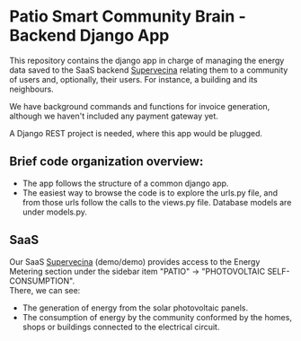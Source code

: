 
# Patio Smart Community Brain - Backend Django App

This repository contains the django app in charge of managing the energy data saved to the SaaS backend [Supervecina](https://www.supervecina.com) relating them to a community of users and, optionally, their users. For instance, a building and its neighbours.

We have background commands and functions for invoice generation, although we haven't included any payment gateway yet.

A Django REST project is needed, where this app would be plugged.

## Brief code organization overview:
- The app follows the structure of a common django app.
- The easiest way to browse the code is to explore the urls.py file, and from those urls follow the calls to the views.py file.  Database models are under models.py.

## SaaS

Our SaaS [Supervecina](https://app.supervecina.com) (demo/demo) provides access to the Energy Metering section under the sidebar item "PATIO" -> "PHOTOVOLTAIC SELF-CONSUMPTION".  
There, we can see:
- The generation of energy from the solar photovoltaic panels.
- The consumption of energy by the community conformed by the homes, shops or buildings connected to the electrical circuit.

